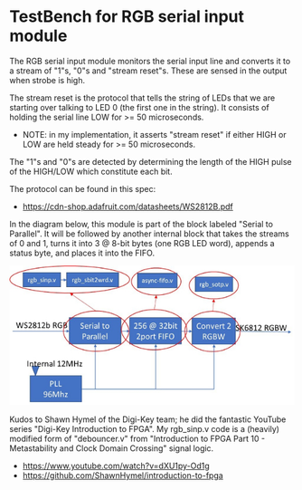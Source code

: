 # TestBench for RGB serial input module

The RGB serial input module monitors the serial input line and converts it to a stream of "1"s, "0"s and "stream reset"s. These are sensed in the output when strobe is high.

The stream reset is the protocol that tells the string of LEDs that we are starting over talking to LED 0 (the first one in the string). It consists of holding the serial line LOW for >= 50 microseconds.
* NOTE: in my implementation, it asserts "stream reset" if either HIGH or LOW are held steady for >= 50 microseconds.

The "1"s and "0"s are detected by determining the length of the HIGH pulse of the HIGH/LOW which constitute each bit.

The protocol can be found in this spec:
* https://cdn-shop.adafruit.com/datasheets/WS2812B.pdf

In the diagram below, this module is part of the block labeled "Serial to Parallel". It will be followed by another internal block that takes the streams of 0 and 1, turns it into 3 @ 8-bit bytes (one RGB LED word), appends a status byte, and places it into the FIFO.

![alt text](https://github.com/Mark-MDO47/FPGA_RBG_2_RBGW/blob/master/images/Concept_FPGA_scaled.jpg "FPGA Concept for FPGA_RBT_2_RBGW")

Kudos to Shawn Hymel of the Digi-Key team; he did the fantastic YouTube series "Digi-Key Introduction to FPGA". My rgb_sinp.v code is a (heavily) modified form of "debouncer.v" from "Introduction to FPGA Part 10 - Metastability and Clock Domain Crossing" signal logic.
* https://www.youtube.com/watch?v=dXU1py-Od1g
* https://github.com/ShawnHymel/introduction-to-fpga

